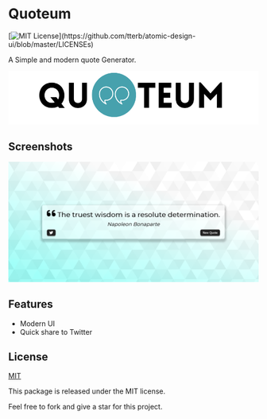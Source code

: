 
# Quoteum 
[![MIT License](https://img.shields.io/apm/l/atomic-design-ui.svg?)](https://github.com/tterb/atomic-design-ui/blob/master/LICENSEs)


A Simple and modern quote Generator.


![Logo](https://github.com/SahilChandravanshi/Quoteum/blob/main/Logo.png)


## Screenshots

![App Screenshot](https://github.com/SahilChandravanshi/Quoteum/blob/main/Quoteum.png)


## Features

- Modern UI
- Quick share to Twitter


## License

[MIT](https://choosealicense.com/licenses/mit/)

This package is released under the MIT license.

Feel free to fork and give a star for this project.


